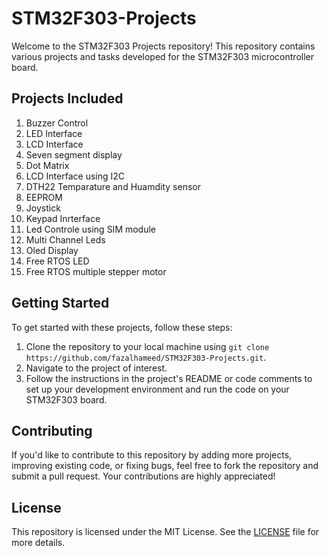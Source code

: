 # STM32F303-Projects



Welcome to the STM32F303  Projects repository! This repository contains various projects and tasks developed for the STM32F303 microcontroller board.

## Projects Included

1. Buzzer Control
2. LED Interface
3. LCD Interface
4. Seven segment display
5. Dot Matrix
6. LCD Interface using I2C
7. DTH22 Temparature and Huamdity sensor
8. EEPROM
9. Joystick
10. Keypad Inrterface
11. Led Controle using SIM module
12. Multi Channel Leds
13. Oled Display
14. Free RTOS LED
15. Free RTOS multiple stepper motor

## Getting Started

To get started with these projects, follow these steps:

1. Clone the repository to your local machine using `git clone https://github.com/fazalhameed/STM32F303-Projects.git`.
2. Navigate to the project of interest.
3. Follow the instructions in the project's README or code comments to set up your development environment and run the code on your STM32F303 board.

## Contributing

If you'd like to contribute to this repository by adding more projects, improving existing code, or fixing bugs, feel free to fork the repository and submit a pull request. Your contributions are highly appreciated!

## License

This repository is licensed under the MIT License. See the [LICENSE](LICENSE) file for more details.
